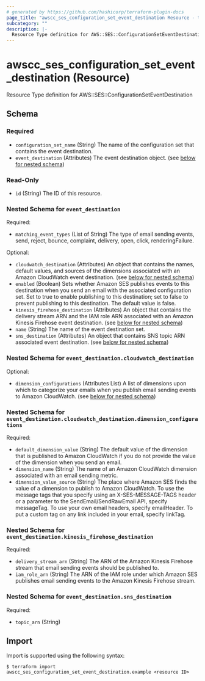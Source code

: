 ```yaml
---
# generated by https://github.com/hashicorp/terraform-plugin-docs
page_title: "awscc_ses_configuration_set_event_destination Resource - terraform-provider-awscc"
subcategory: ""
description: |-
  Resource Type definition for AWS::SES::ConfigurationSetEventDestination
---
```


# awscc_ses_configuration_set_event_destination (Resource)

Resource Type definition for AWS::SES::ConfigurationSetEventDestination



<!-- schema generated by tfplugindocs -->
## Schema

### Required

- `configuration_set_name` (String) The name of the configuration set that contains the event destination.
- `event_destination` (Attributes) The event destination object. (see [below for nested schema](#nestedatt--event_destination))

### Read-Only

- `id` (String) The ID of this resource.

<a id="nestedatt--event_destination"></a>
### Nested Schema for `event_destination`

Required:

- `matching_event_types` (List of String) The type of email sending events, send, reject, bounce, complaint, delivery, open, click, renderingFailure.

Optional:

- `cloudwatch_destination` (Attributes) An object that contains the names, default values, and sources of the dimensions associated with an Amazon CloudWatch event destination. (see [below for nested schema](#nestedatt--event_destination--cloudwatch_destination))
- `enabled` (Boolean) Sets whether Amazon SES publishes events to this destination when you send an email with the associated configuration set. Set to true to enable publishing to this destination; set to false to prevent publishing to this destination. The default value is false.
- `kinesis_firehose_destination` (Attributes) An object that contains the delivery stream ARN and the IAM role ARN associated with an Amazon Kinesis Firehose event destination. (see [below for nested schema](#nestedatt--event_destination--kinesis_firehose_destination))
- `name` (String) The name of the event destination set.
- `sns_destination` (Attributes) An object that contains SNS topic ARN associated event destination. (see [below for nested schema](#nestedatt--event_destination--sns_destination))

<a id="nestedatt--event_destination--cloudwatch_destination"></a>
### Nested Schema for `event_destination.cloudwatch_destination`

Optional:

- `dimension_configurations` (Attributes List) A list of dimensions upon which to categorize your emails when you publish email sending events to Amazon CloudWatch. (see [below for nested schema](#nestedatt--event_destination--cloudwatch_destination--dimension_configurations))

<a id="nestedatt--event_destination--cloudwatch_destination--dimension_configurations"></a>
### Nested Schema for `event_destination.cloudwatch_destination.dimension_configurations`

Required:

- `default_dimension_value` (String) The default value of the dimension that is published to Amazon CloudWatch if you do not provide the value of the dimension when you send an email.
- `dimension_name` (String) The name of an Amazon CloudWatch dimension associated with an email sending metric.
- `dimension_value_source` (String) The place where Amazon SES finds the value of a dimension to publish to Amazon CloudWatch. To use the message tags that you specify using an X-SES-MESSAGE-TAGS header or a parameter to the SendEmail/SendRawEmail API, specify messageTag. To use your own email headers, specify emailHeader. To put a custom tag on any link included in your email, specify linkTag.



<a id="nestedatt--event_destination--kinesis_firehose_destination"></a>
### Nested Schema for `event_destination.kinesis_firehose_destination`

Required:

- `delivery_stream_arn` (String) The ARN of the Amazon Kinesis Firehose stream that email sending events should be published to.
- `iam_role_arn` (String) The ARN of the IAM role under which Amazon SES publishes email sending events to the Amazon Kinesis Firehose stream.


<a id="nestedatt--event_destination--sns_destination"></a>
### Nested Schema for `event_destination.sns_destination`

Required:

- `topic_arn` (String)

## Import

Import is supported using the following syntax:

```shell
$ terraform import awscc_ses_configuration_set_event_destination.example <resource ID>
```
